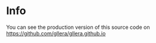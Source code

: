 # Info
You can see the production version of this source code on https://github.com/gllera/gllera.github.io